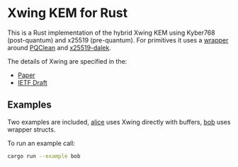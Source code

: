 # Xwing KEM for Rust

This is a Rust implementation of the hybrid Xwing KEM using Kyber768 (post-quantum) and x25519 (pre-quantum).
For primitives it uses a [wrapper](https://github.com/rustpq/pqcrypto) around [PQClean](https://github.com/pqclean/PQClean/tree/0657749a785db30e7f49e9435452cb042edb1852) and [x25519-dalek](https://github.com/dalek-cryptography/curve25519-dalek/tree/main/x25519-dalek).

The details of Xwing are specified in the:

* [Paper](https://eprint.iacr.org/2024/039)
* [IETF Draft](https://datatracker.ietf.org/doc/draft-connolly-cfrg-xwing-kem/)

## Examples
Two examples are included, [alice](examples/alice.rs) uses Xwing directly with buffers, [bob](examples/bob.rs) uses wrapper structs.

To run an example call:

```sh
cargo run --example bob
```